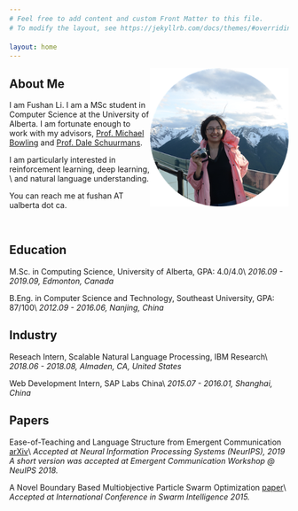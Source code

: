 ```yaml
---
# Feel free to add content and custom Front Matter to this file.
# To modify the layout, see https://jekyllrb.com/docs/themes/#overriding-theme-defaults

layout: home
---
```

<img style='float: right;' width='250' height='250' src='circle.png'>

## About Me
I am Fushan Li. I am a MSc student in Computer Science at the University of Alberta. 
I am fortunate enough to work with my advisors, [Prof. Michael Bowling](https://webdocs.cs.ualberta.ca/~bowling/index.html) and [Prof. Dale Schuurmans](https://webdocs.cs.ualberta.ca/~dale/). 
<!-- I am interested in problems of making machines possess intelligence and language capabilities. -->
I am particularly interested in reinforcement learning, deep learning, \\
and natural language understanding.

You can reach me at fushan AT ualberta dot ca.

<br />

## Education

M.Sc. in Computing Science, University of Alberta, GPA: 4.0/4.0\\
*2016.09 - 2019.09, Edmonton, Canada* 

B.Eng. in Computer Science and Technology, Southeast University, GPA: 87/100\\
*2012.09 - 2016.06, Nanjing, China*

## Industry

Reseach Intern, Scalable Natural Language Processing, IBM Research\\
*2018.06 - 2018.08, Almaden, CA, United States*

Web Development Intern, SAP Labs China\\
*2015.07 - 2016.01, Shanghai, China*

## Papers

Ease-of-Teaching and Language Structure from Emergent Communication [arXiv](https://arxiv.org/abs/1906.02403)\\
*Accepted at Neural Information Processing Systems (NeurIPS), 2019*
*A short version was accepted at Emergent Communication Workshop @ NeuIPS 2018.*

A Novel Boundary Based Multiobjective Particle Swarm Optimization [paper](https://link.springer.com/chapter/10.1007/978-3-319-20466-6_17)\\
*Accepted at International Conference in Swarm Intelligence 2015.*



